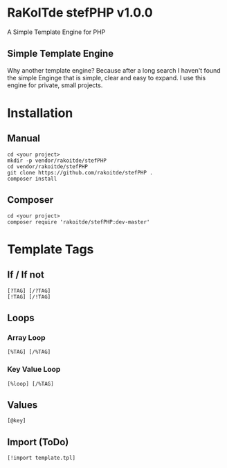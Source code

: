 # RaKoITde stefPHP v1.0.0

A Simple Template Engine for PHP

## Simple Template Engine

Why another template engine? Because after a long search I haven't found the simple Enginge that is simple, clear and easy to expand. I use this engine for private, small projects.

# Installation

## Manual

```
cd <your project>
mkdir -p vendor/rakoitde/stefPHP
cd vendor/rakoitde/stefPHP
git clone https://github.com/rakoitde/stefPHP .
composer install
```

## Composer

```
cd <your project>
composer require 'rakoitde/stefPHP:dev-master'
```

# Template Tags

## If / If not
```
[?TAG] [/?TAG]
[!TAG] [/!TAG]
```

## Loops
### Array Loop
```
[%TAG] [/%TAG]
```
### Key Value Loop
```
[%loop] [/%TAG]
```

## Values
```
[@key]
```

## Import (ToDo)
```
[!import template.tpl]
```
